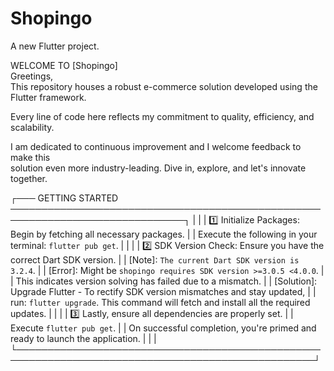 # Shopingo

A new Flutter project.

 WELCOME TO [Shopingo]                                             
   Greetings,                                                                                    
   This repository  houses a robust e-commerce solution developed using the Flutter framework. 
         
          
 Every line of code here reflects my commitment to quality, efficiency, and 
          scalability.                 
          
                                                                                                
 I am dedicated to continuous improvement and I welcome feedback to make this                
    solution even more industry-leading. Dive in, explore, and let's innovate together.      









┌─── GETTING STARTED ──────────────────────────────────────────────────────────────────────────────┐
|                                                                                                  |
|    1️⃣ Initialize Packages: Begin by fetching all necessary packages.                             |
|       Execute the following in your terminal: `flutter pub get`.                                 |
|                                                                                                  |
|    2️⃣ SDK Version Check: Ensure you have the correct Dart SDK version.                           |
|       [Note]: `The current Dart SDK version is 3.2.4`.                                          |
|       [Error]: Might be `shopingo requires SDK version >=3.0.5 <4.0.0`.                           |
|       This indicates version solving has failed due to a mismatch.                               |
|       [Solution]: Upgrade Flutter - To rectify SDK version mismatches and stay updated,          |
|       run: `flutter upgrade`. This command will fetch and install all the required updates.      |
|                                                                                                  |
|    3️⃣ Lastly, ensure all dependencies are properly set.                                          |
|       Execute `flutter pub get`.                                                                 |
|       On successful completion, you're primed and ready to launch the application.               |
|                                                                                                  |
└──────────────────────────────────────────────────────────────────────────────────────────────────┘
